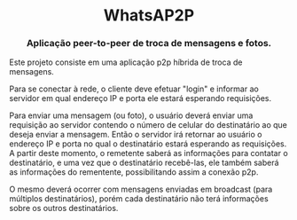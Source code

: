 <H1 align ="center">WhatsAP2P</H1>
<H3 align ="center">Aplicação peer-to-peer de troca de mensagens e fotos.</H3>
 




Este projeto consiste em uma aplicação p2p híbrida de troca de mensagens.

Para se conectar à rede, o cliente deve efetuar "login" e informar ao servidor em qual endereço IP e porta ele estará esperando requisições. 

Para enviar uma mensagem (ou foto), o usuário deverá enviar uma requisição ao servidor contendo o número de celular do destinatário ao que deseja enviar a mensagem. Então o servidor irá retornar ao usuário o endereço IP e porta no qual o destinatário estará esperando as requisições. A partir deste momento, o remetente saberá as informações para contatar o destinatário, e uma vez que o destinatário recebê-las, ele também saberá as informações do rementente, possibilitando assim a conexão p2p.

O mesmo deverá ocorrer com mensagens enviadas em broadcast (para múltiplos destinatários), porém cada destinatário não terá informações sobre os outros destinatários.
